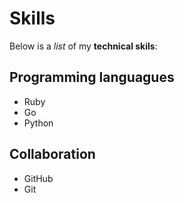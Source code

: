 # Skills

Below is a _list_ of my **technical skils**:

## Programming languagues
- Ruby
- Go
- Python

## Collaboration
- GitHub
- Git

